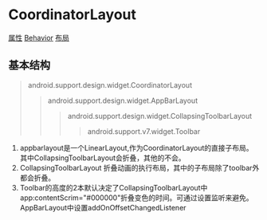 # CoordinatorLayout
[属性](https://blog.csdn.net/victor_fang/article/details/54691957)
[Behavior](https://www.jianshu.com/p/dd79ae898448)
[布局](../../../../../res/layout/coordinatorlayout_activity.xml)
## 基本结构
>android.support.design.widget.CoordinatorLayout
>>android.support.design.widget.AppBarLayout
>>>android.support.design.widget.CollapsingToolbarLayout
>>>>android.support.v7.widget.Toolbar

1. appbarlayout是一个LinearLayout,作为CoordinatorLayout的直接子布局。其中CollapsingToolbarLayout会折叠，其他的不会。
2. CollapsingToolbarLayout 折叠动画的执行布局，其中的子布局除了toolbar外都会折叠。
3. Toolbar的高度的2本默认决定了CollapsingToolbarLayout中app:contentScrim="#000000"折叠变色的时间。可通过设置监听来避免。AppBarLayout中设置addOnOffsetChangedListener